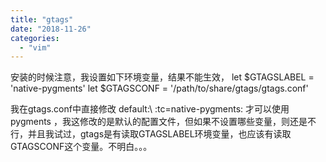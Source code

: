 ```yaml
---
title: "gtags"
date: "2018-11-26"
categories: 
  - "vim"
---
```


安装的时候注意，我设置如下环境变量，结果不能生效， let $GTAGSLABEL = 'native-pygments' let $GTAGSCONF = '/path/to/share/gtags/gtags.conf'

我在gtags.conf中直接修改 default:\\ :tc=native-pygments: 才可以使用pygments ，我这修改的是默认的配置文件，但如果不设置哪些变量，则还是不行，并且我试过，gtags是有读取GTAGSLABEL环境变量，也应该有读取GTAGSCONF这个变量。不明白。。。
